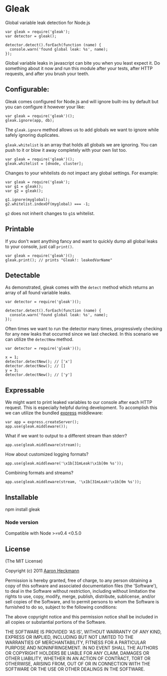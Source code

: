 # Gleak
Global variable leak detection for Node.js

    var gleak = require('gleak');
    var detector = gleak();

    detector.detect().forEach(function (name) {
      console.warn('found global leak: %s', name);
    });

Global variable leaks in javascript can bite you when you least
expect it. Do something about it now and run this module after
your tests, after HTTP requests, and after you brush your teeth.

## Configurable:

Gleak comes configured for Node.js and will ignore built-ins by default
but you can configure it however your like:

    var gleak = require('gleak')();
    gleak.ignore(app, db);

The `gleak.ignore` method allows us to add globals we want to ignore
while safely ignoring duplicates.

`gleak.whitelist` is an array that holds all globals we are ignoring.
You can push to it or blow it away completely with your own list too.

    var gleak = require('gleak')();
    gleak.whitelist = [dnode, cluster];

Changes to your whitelists do not impact any global settings. For example:

    var gleak = require('gleak');
    var g1 = gleak();
    var g2 = gleak();

    g1.ignore(myglobal);
    g2.whitelist.indexOf(myglobal) === -1;

`g2` does not inherit changes to `g1`s whitelist.

## Printable

If you don't want anything fancy and want to quickly dump all
global leaks to your console, just call `print()`.

    var gleak = require('gleak')();
    gleak.print(); // prints "Gleak!: leakedVarName"

## Detectable

As demonstrated, gleak comes with the `detect` method which returns
an array of all found variable leaks.

    var detector = require('gleak')();

    detector.detect().forEach(function (name) {
      console.warn('found global leak: %s', name);
    });

Often times we want to run the detector many times, progressively
checking for any new leaks that occurred since we last checked. In
this scenario we can utilize the `detectNew` method.

    var detector = require('gleak')();

    x = 1;
    detector.detectNew(); // ['x']
    detector.detectNew(); // []
    y = 3;
    detector.detectNew(); // ['y']

## Expressable

We might want to print leaked variables to our console after each
HTTP request. This is especially helpful during development.
To accomplish this we can utilize the bundled [express](http://expressjs.com) middleware:

    var app = express.createServer();
    app.use(gleak.middleware());

What if we want to output to a different stream than stderr?

    app.use(gleak.middleware(stream));

How about customized logging formats?

    app.use(gleak.middleware('\x1b[31mLeak!\x1b[0m %s'));

Combining formats and streams?

    app.use(gleak.middleware(stream, '\x1b[31mLeak!\x1b[0m %s'));

## Installable

  npm install gleak

### Node version
Compatible with Node >=v0.4 <0.5.0

## License

(The MIT License)

Copyright (c) 2011 [Aaron Heckmann](aaron.heckmann+github@gmail.com)

Permission is hereby granted, free of charge, to any person obtaining
a copy of this software and associated documentation files (the
'Software'), to deal in the Software without restriction, including
without limitation the rights to use, copy, modify, merge, publish,
distribute, sublicense, and/or sell copies of the Software, and to
permit persons to whom the Software is furnished to do so, subject to
the following conditions:

The above copyright notice and this permission notice shall be
included in all copies or substantial portions of the Software.

THE SOFTWARE IS PROVIDED 'AS IS', WITHOUT WARRANTY OF ANY KIND,
EXPRESS OR IMPLIED, INCLUDING BUT NOT LIMITED TO THE WARRANTIES OF
MERCHANTABILITY, FITNESS FOR A PARTICULAR PURPOSE AND NONINFRINGEMENT.
IN NO EVENT SHALL THE AUTHORS OR COPYRIGHT HOLDERS BE LIABLE FOR ANY
CLAIM, DAMAGES OR OTHER LIABILITY, WHETHER IN AN ACTION OF CONTRACT,
TORT OR OTHERWISE, ARISING FROM, OUT OF OR IN CONNECTION WITH THE
SOFTWARE OR THE USE OR OTHER DEALINGS IN THE SOFTWARE.
